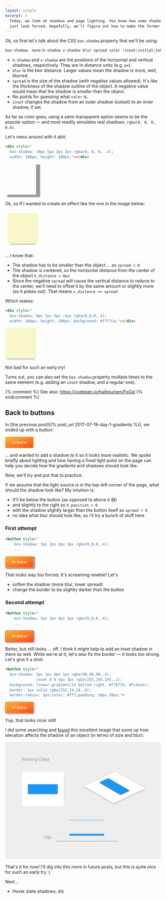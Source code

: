 ```yaml
---
layout: single
excerpt: >
  Today, we look at shadows and page lighting. You know how some shadows look amazing and others
  just look forced. Hopefully, we'll figure out how to make the former.
---
```


Ok, so first let's talk about the CSS `box-shadow` property that we'll be using:

```css
box-shadow: none|h-shadow v-shadow blur spread color |inset|initial|inherit;
```

- `h-shadow` and `v-shadow` are the positions of the horizontal and vertical shadows, respectively. They are in distance units (e.g. `px`).
- `blur` is the blur distance. Larger values mean the shadow is more, well, blurred.
- `spread` is the size of the shadow (with negative values allowed). It's like the thickness of the shadow outline of the object. A negative value would mean that the shadow is *smaller* than the object.
- No points for guessing what `color` is.
- `inset` changes the shadow from an outer shadow (outset) to an inner shadow, if set.

As far as color goes, using a semi-transparent option seems to be the popular option &mdash; and most readily simulates real shadows: `rgba(0, 0, 0, 0.4)`.

Let's mess around with it abit:

```html
<div style="
  box-shadow: 10px 5px 2px 3px rgba(0, 0, 0, .4); 
  width: 100px; height: 100px;"></div>
```
<div style="box-shadow: 10px 5px 2px 3px rgba(0, 0, 0, .4); width: 100px; height: 100px; margin-bottom: 20px;"></div>

Ok, so if I wanted to create an effect like the one in the image below:

<img src="/assets/shadow-recess-middle.png">

&hellip; I know that:

- The shadow has to be smaller than the object &hellip; so `spread < 0`
- The shadow is centered, so the horizontal distance from the center of the object `h_distance = 0px`
- Since the negative `spread` will cause the vertical distance to reduce to the center, we'll need to offset it by the same amount or slightly more (so it pokes out). That means `v_distance >= spread`

Which makes:

```html
<div style="
  box-shadow: 0px 7px 5px -5px rgba(0,0,0,.4);
  width: 100px; height: 100px; background: #f7f7ca;"></div>
```
<div style="
  box-shadow: 0px 7px 5px -5px rgba(0,0,0,.4);
  width: 100px; height: 100px; background: #f7f7ca; margin-bottom: 20px;"></div>

Not bad for such an early try!

Turns out, you can also set the `box-shadow` property multiple times to the same element (e.g. adding an `inset` shadow, and a regular one).

{% comment %}
See also:
https://codepen.io/haibnu/pen/FxGsI
{% endcomment %}

## Back to buttons

In [the previous post]({% post_url 2017-07-19-day-1-gradients %}), we ended up with a button:

<button style="
  background: linear-gradient(to bottom right, #f7b733, #fc4a1a);
  border: 1px solid #f7b733;
  border-radius: 3px;
  color: #fff;
  padding: 10px 20px;">Hi there!</button>

&hellip; and wanted to add a shadow to it so it looks more realistic. We spoke briefly about lighting and how having a fixed light point on the page can help you decide how the gradients and shadows should look like.

Now, we'll try and put that to practice.

If we assume that the light source is in the top-left corner of the page, what should the shadow look like? My intuition is:

- It'll be below the button (as opposed to above it 😅)
- and slightly to the right so `h_position > 0`
- with the shadow slightly larger than the button itself so `spread > 0`
- no idea what blur should look like, so i'll try a bunch of stuff here

### First attempt

```html
<button style="
	box-shadow: 3px 2px 3px 2px rgba(0,0,0,.4);
	...
```

<button style="
	box-shadow: 3px 2px 3px 2px rgba(0,0,0,.4);
  background: linear-gradient(to bottom right, #f7b733, #fc4a1a);
  border: 1px solid #f7b733;
  border-radius: 3px;
  color: #fff;
  padding: 10px 20px;">Hi there!</button>

That looks way too forced. It's screaming newbie! Let's

- soften the shadow (more blur, lower spread)
- change the border to be slightly darker than the button

### Second attempt

```html
<button style="
	box-shadow: 2px 2px 4px 1px rgba(0,0,0,.4);
	...
```

<button style="
	box-shadow: 2px 2px 4px 1px rgba(0,0,0,.4);
  background: linear-gradient(to bottom right, #f7b733, #fc4a1a);
  border: 1px solid #fc4a1a;
  border-radius: 3px;
  color: #fff;
  padding: 10px 20px;">Hi there!</button>

Better, but still looks &hellip; off. I think it might help to add an inset shadow in there as well. While we're at it, let's also fix the border &mdash; it looks too strong. Let's give it a shot:

```html
<button style="
  box-shadow: 2px 2px 4px 1px rgba(90,90,90,.4), 
              inset 0 0 5px 1px rgba(255,255,255,.1);
  background: linear-gradient(to bottom right, #f7b733, #fc4a1a);
  border: 1px solid rgba(252,74,26,.6);
  border-radius: 3px;color: #fff;padding: 10px 20px;">
```

<button style="box-shadow: 2px 2px 4px 1px rgba(90,90,90,.4), inset 0 0 5px 1px rgba(255,255,255,.1);background: linear-gradient(to bottom right, #f7b733, #fc4a1a);border: 1px solid rgba(252,74,26,.6);border-radius: 3px;color: #fff;padding: 10px 20px;">Hi there!</button>

Yup, that looks nicer still!

I did some searching and [found](https://www.smashingmagazine.com/2017/02/shadows-blur-effects-user-interface-design/) this excellent image that sums up how elevation affects the shadow of an object (in terms of size and blur):

![Shadows](/assets/object-elevation-shadow-opt.gif)

That's it for now! I'll dig into this more in future posts, but this is quite nice for such an early try :)

Next&hellip;

- Hover state shadows, etc
